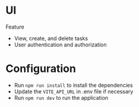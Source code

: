 # UI

 Feature
 - View, create, and delete tasks
 - User authentication and authorization


# Configuration
 
 - Run `npm run install` to install the dependencies
 - Update the `VITE_API_URL` in .env file if necessary
 - Run `npm run dev` to run the application
 